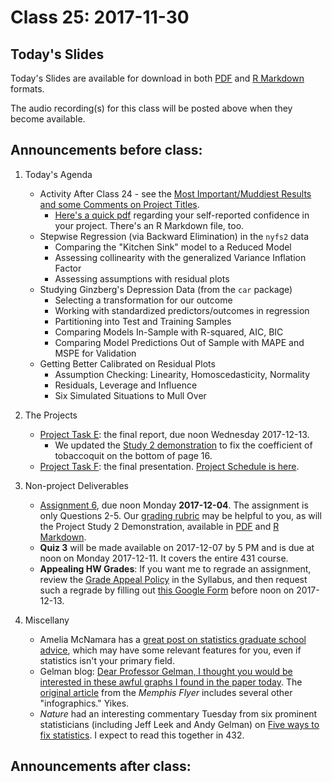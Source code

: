 # Class 25: 2017-11-30

## Today's Slides

Today's Slides are available for download in both [PDF](https://github.com/THOMASELOVE/431slides/blob/master/class_25/431_2017_class-25-slides.pdf) and [R Markdown](https://github.com/THOMASELOVE/431slides/blob/master/class_25/431_2017_class-25-slides.Rmd) formats. 

The audio recording(s) for this class will be posted above when they become available.

## Announcements before class:

1. Today's Agenda
    - Activity After Class 24 - see the [Most Important/Muddiest Results and some Comments on Project Titles](https://github.com/THOMASELOVE/431slides/blob/master/class_25/after24.md).
        - [Here's a quick pdf](https://github.com/THOMASELOVE/431slides/blob/master/class_25/project_confidence.pdf) regarding your self-reported confidence in your project. There's an R Markdown file, too.
    - Stepwise Regression (via Backward Elimination) in the `nyfs2` data
        - Comparing the "Kitchen Sink" model to a Reduced Model
        - Assessing collinearity with the generalized Variance Inflation Factor
        - Assessing assumptions with residual plots
    - Studying Ginzberg's Depression Data (from the `car` package)
        - Selecting a transformation for our outcome
        - Working with standardized predictors/outcomes in regression
        - Partitioning into Test and Training Samples
        - Comparing Models In-Sample with R-squared, AIC, BIC
        - Comparing Model Predictions Out of Sample with MAPE and MSPE for Validation
    - Getting Better Calibrated on Residual Plots
        - Assumption Checking: Linearity, Homoscedasticity, Normality
        - Residuals, Leverage and Influence
        - Six Simulated Situations to Mull Over

2. The Projects
    - [Project Task E](https://github.com/THOMASELOVE/431project/tree/master/TaskE): the final report, due noon Wednesday 2017-12-13.
        - We updated the [Study 2 demonstration](https://github.com/THOMASELOVE/431project/tree/master/TaskE) to fix the coefficient of tobaccoquit on the bottom of page 16.
    - [Project Task F](https://github.com/THOMASELOVE/431project/tree/master/TaskF): the final presentation. [Project Schedule is here](https://github.com/THOMASELOVE/431project/blob/master/TaskF/SCHEDULE.md).

3. Non-project Deliverables
    - [Assignment 6](https://github.com/THOMASELOVE/431homework/blob/master/431-2017_assignment-6.md), due noon Monday **2017-12-04**. The assignment is only Questions 2-5. Our [grading rubric](https://github.com/THOMASELOVE/431homework/blob/master/HW6/README.md) may be helpful to you, as will the Project Study 2 Demonstration, available in [PDF](https://github.com/THOMASELOVE/431homework/blob/master/HW6/README.md) and [R Markdown](https://github.com/THOMASELOVE/431project/blob/master/TaskE/431-project-study2-demonstration.Rmd). 
    - **Quiz 3** will be made available on 2017-12-07 by 5 PM and is due at noon on Monday 2017-12-11. It covers the entire 431 course.
    - **Appealing HW Grades**: If you want me to regrade an assignment, review the [Grade Appeal Policy](https://thomaselove.github.io/431syllabus/general-course-policies.html#grade-appeal-policy---wait-until-december) in the Syllabus, and then request such a regrade by filling out [this Google Form](https://goo.gl/forms/v5zBIuGnrLkbiuXU2) before noon on 2017-12-13.

4. Miscellany
    - Amelia McNamara has a [great post on statistics graduate school advice](http://www.science.smith.edu/~amcnamara/blog/teaching/2016/10/19/GradSchool.html), which may have some relevant features for you, even if statistics isn't your primary field.
    - Gelman blog: [Dear Professor Gelman, I thought you would be interested in these awful graphs I found in the paper today](http://andrewgelman.com/2017/11/26/dear-professor-gelman-thought-interested-awful-graphs-found-paper-today/). The [original article](https://www.memphisflyer.com/NewsBlog/archives/2016/08/26/report-alcohol-crashes-down-distracted-driving-accidents-up) from the *Memphis Flyer* includes several other "infographics." Yikes.
    - *Nature* had an interesting commentary Tuesday from six prominent statisticians (including Jeff Leek and Andy Gelman) on [Five ways to fix statistics](https://www.nature.com/articles/d41586-017-07522-z?utm_source=FBK_NatureNews&sf174540015=1). I expect to read this together in 432. 
    

## Announcements after class:
 
